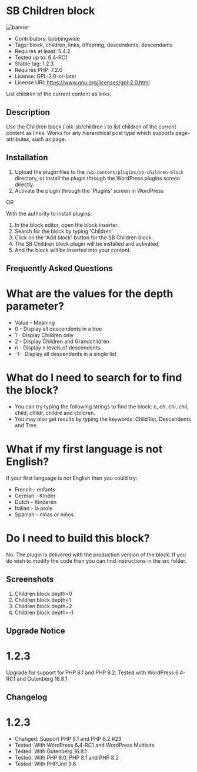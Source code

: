 # SB Children block 
![banner](assets/sb-children-block-banner-772x250.jpg)
* Contributors:      bobbingwide
* Tags:              block, children, links, offspring, descendents, descendants
* Requires at least: 5.4.2
* Tested up to:      6.4-RC1
* Stable tag:        1.2.3
* Requires PHP:      7.2.0
* License:           GPL-2.0-or-later
* License URI:       https://www.gnu.org/licenses/gpl-2.0.html

List children of the current content as links.

## Description 
Use the Children block ( oik-sb/children ) to list children of the current content as links.
Works for any hierarchical post type which supports page-attributes, such as page.

## Installation 

1. Upload the plugin files to the `/wp-content/plugins/sb-children-block` directory, or install the plugin through the WordPress plugins screen directly.
1. Activate the plugin through the 'Plugins' screen in WordPress

OR

With the authority to install plugins:

1. In the block editor, open the block inserter.
1. Search for the block by typing 'Children'.
1. Click on the 'Add block' button for the SB Children block.
1. The SB Children block plugin will be installed and activated.
1. And the block will be inserted into your content.

## Frequently Asked Questions 

# What are the values for the depth parameter? 

- Value - Meaning
- 0 - Display all descendents in a tree
- 1 - Display Children only
- 2 - Display Children and Grandchildren
- n - Display n levels of descendents
- -1 - Display all descendents in a single list

# What do I need to search for to find the block? 
* You can try typing the following strings to find the block: c, ch, chi, chil, child, childr, childre and children.
* You may also get results by typing the keywords: Child list, Descendents and Tree.

# What if my first language is not English? 

If your first language is not English then you could try:

- French - enfants
- German - Kinder
- Dutch - Kinderen
- Italian - la prole
- Spanish - niñas or niños

# Do I need to build this block? 
No. The plugin is delivered with the production version of the block.
If you do wish to modify the code then you can find instructions in the src folder.

## Screenshots 
1. Children block depth=0
2. Children block depth=1
3. Children block depth=2
4. Children block depth=-1

## Upgrade Notice 
# 1.2.3 
Upgrade for support for PHP 8.1 and PHP 8.2. Tested with WordPress 6.4-RC1 and Gutenberg 16.8.1

## Changelog 
# 1.2.3 
* Changed: Support PHP 8.1 and PHP 8.2 #23
* Tested: With WordPress 6.4-RC1 and WordPress Multisite
* Tested: With Gutenberg 16.8.1
* Tested: With PHP 8.0, PHP 8.1 and PHP 8.2
* Tested: With PHPUnit 9.6
